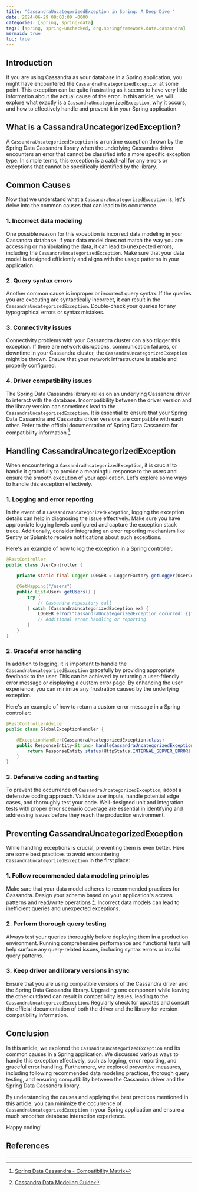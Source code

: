 ```yaml
---
title: "CassandraUncategorizedException in Spring: A Deep Dive "
date: 2024-06-29 09:00:00 -0000
categories: [Spring, spring-data]
tags: [spring, spring-unchecked, org.springframework.data.cassandra]
mermaid: true
toc: true
---
```



## Introduction

If you are using Cassandra as your database in a Spring application, you might have encountered the `CassandraUncategorizedException` at some point. This exception can be quite frustrating as it seems to have very little information about the actual cause of the error. In this article, we will explore what exactly is a `CassandraUncategorizedException`, why it occurs, and how to effectively handle and prevent it in your Spring application.

## What is a CassandraUncategorizedException?

A `CassandraUncategorizedException` is a runtime exception thrown by the Spring Data Cassandra library when the underlying Cassandra driver encounters an error that cannot be classified into a more specific exception type. In simple terms, this exception is a catch-all for any errors or exceptions that cannot be specifically identified by the library.

## Common Causes

Now that we understand what a `CassandraUncategorizedException` is, let's delve into the common causes that can lead to its occurrence. 

### 1. Incorrect data modeling

One possible reason for this exception is incorrect data modeling in your Cassandra database. If your data model does not match the way you are accessing or manipulating the data, it can lead to unexpected errors, including the `CassandraUncategorizedException`. Make sure that your data model is designed efficiently and aligns with the usage patterns in your application.

### 2. Query syntax errors

Another common cause is improper or incorrect query syntax. If the queries you are executing are syntactically incorrect, it can result in the `CassandraUncategorizedException`. Double-check your queries for any typographical errors or syntax mistakes.

### 3. Connectivity issues

Connectivity problems with your Cassandra cluster can also trigger this exception. If there are network disruptions, communication failures, or downtime in your Cassandra cluster, the `CassandraUncategorizedException` might be thrown. Ensure that your network infrastructure is stable and properly configured.

### 4. Driver compatibility issues

The Spring Data Cassandra library relies on an underlying Cassandra driver to interact with the database. Incompatibility between the driver version and the library version can sometimes lead to the `CassandraUncategorizedException`. It is essential to ensure that your Spring Data Cassandra and Cassandra driver versions are compatible with each other. Refer to the official documentation of Spring Data Cassandra for compatibility information [^1^].

## Handling CassandraUncategorizedException

When encountering a `CassandraUncategorizedException`, it is crucial to handle it gracefully to provide a meaningful response to the users and ensure the smooth execution of your application. Let's explore some ways to handle this exception effectively.

### 1. Logging and error reporting

In the event of a `CassandraUncategorizedException`, logging the exception details can help in diagnosing the issue effectively. Make sure you have appropriate logging levels configured and capture the exception stack trace. Additionally, consider integrating an error reporting mechanism like Sentry or Splunk to receive notifications about such exceptions.

Here's an example of how to log the exception in a Spring controller:

```java
@RestController
public class UserController {

    private static final Logger LOGGER = LoggerFactory.getLogger(UserController.class);

    @GetMapping("/users")
    public List<User> getUsers() {
        try {
            // Cassandra repository call
        } catch (CassandraUncategorizedException ex) {
            LOGGER.error("CassandraUncategorizedException occurred: {}", ex.getMessage());
            // Additional error handling or reporting
        }
    }
}
```

### 2. Graceful error handling

In addition to logging, it is important to handle the `CassandraUncategorizedException` gracefully by providing appropriate feedback to the user. This can be achieved by returning a user-friendly error message or displaying a custom error page. By enhancing the user experience, you can minimize any frustration caused by the underlying exception.

Here's an example of how to return a custom error message in a Spring controller:

```java
@RestControllerAdvice
public class GlobalExceptionHandler {

    @ExceptionHandler(CassandraUncategorizedException.class)
    public ResponseEntity<String> handleCassandraUncategorizedException(CassandraUncategorizedException ex) {
        return ResponseEntity.status(HttpStatus.INTERNAL_SERVER_ERROR).body("Oops! Something went wrong. Please try again later.");
    }
}
```

### 3. Defensive coding and testing

To prevent the occurrence of `CassandraUncategorizedException`, adopt a defensive coding approach. Validate user inputs, handle potential edge cases, and thoroughly test your code. Well-designed unit and integration tests with proper error scenario coverage are essential in identifying and addressing issues before they reach the production environment.

## Preventing CassandraUncategorizedException

While handling exceptions is crucial, preventing them is even better. Here are some best practices to avoid encountering `CassandraUncategorizedException` in the first place:

### 1. Follow recommended data modeling principles

Make sure that your data model adheres to recommended practices for Cassandra. Design your schema based on your application's access patterns and read/write operations [^2^]. Incorrect data models can lead to inefficient queries and unexpected exceptions.

### 2. Perform thorough query testing

Always test your queries thoroughly before deploying them in a production environment. Running comprehensive performance and functional tests will help surface any query-related issues, including syntax errors or invalid query patterns.

### 3. Keep driver and library versions in sync

Ensure that you are using compatible versions of the Cassandra driver and the Spring Data Cassandra library. Upgrading one component while leaving the other outdated can result in compatibility issues, leading to the `CassandraUncategorizedException`. Regularly check for updates and consult the official documentation of both the driver and the library for version compatibility information.

## Conclusion

In this article, we explored the `CassandraUncategorizedException` and its common causes in a Spring application. We discussed various ways to handle this exception effectively, such as logging, error reporting, and graceful error handling. Furthermore, we explored preventive measures, including following recommended data modeling practices, thorough query testing, and ensuring compatibility between the Cassandra driver and the Spring Data Cassandra library.

By understanding the causes and applying the best practices mentioned in this article, you can minimize the occurrence of `CassandraUncategorizedException` in your Spring application and ensure a much smoother database interaction experience.

Happy coding!

## References

[^1^]: [Spring Data Cassandra - Compatibility Matrix](https://docs.spring.io/spring-data/cassandra/docs/current/reference/html/#preface.versions)
[^2^]: [Cassandra Data Modeling Guide](https://docs.datastax.com/en/archived/cql/3.3/cql/cql_reference/cqlRefTOC.html)

---
